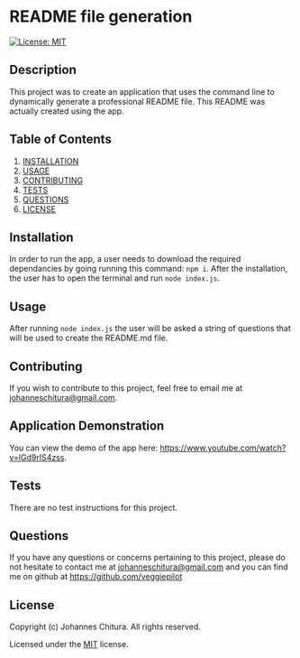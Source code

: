 
# README file generation
[![License: MIT](https://img.shields.io/badge/License-MIT-yellow.svg)](https://opensource.org/licenses/MIT)

## Description

This project was to create an application that uses the command line to dynamically generate a professional README file. This README was actually created using the app.

## Table of Contents

1. [INSTALLATION](#Installation)
2. [USAGE](#Usage)
3. [CONTRIBUTING](#Contributing)
4. [TESTS](#Tests)
5. [QUESTIONS](#Questions)
6. [LICENSE](#License)

## Installation

In order to run the app, a user needs to download the required dependancies by going running this command: ```npm i```. After the installation, the user has to open the terminal and run ```node index.js```.

## Usage

After running ```node index.js``` the user will be asked a string of questions that will be used to create the README.md file.

## Contributing

If you wish to contribute to this project, feel free to email me at johanneschitura@gmail.com.

## Application Demonstration

You can view the demo of the app here: https://www.youtube.com/watch?v=lGd9rIS4zss.

## Tests

There are no test instructions for this project.

## Questions

If you have any questions or concerns pertaining to this project, please do not hesitate to contact me at johanneschitura@gmail.com and you can find me on github at https://github.com/veggiepilot


## License

Copyright (c) Johannes Chitura. All rights reserved.

Licensed under the [MIT](https://opensource.org/licenses/MIT) license.
